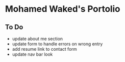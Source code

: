 # Mohamed Waked's Portolio

## To Do
- update about me section
- update form to handle errors on wrong entry
- add resume link to contact form
- update nav bar look
